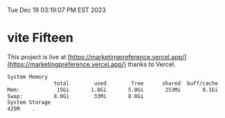 Tue Dec 19 03:19:07 PM EST 2023

# vite Fifteen


This project is live at [https://marketingpreference.vercel.app/](https://marketingpreference.vercel.app/) thanks to Vercel.

```bash
System Memory
               total        used        free      shared  buff/cache   available
Mem:            15Gi       1.8Gi       5.0Gi       253Mi       9.1Gi        13Gi
Swap:          8.0Gi        33Mi       8.0Gi
System Storage
425M	.
```

